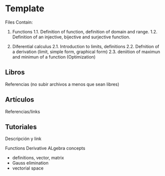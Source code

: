 # Template

Files Contain:

1. Functions
  1.1. Definition of function, definition of domain and range.
  1.2. Definition of an injective, bijective and surjective function.

2. Diferential calculus
  2.1. Introduction to limits, definitions
  2.2. Defnition of a derivation (limit, simple form, graphical form)
  2.3. deniition of maximun and minimun of a function (Optimization)

## Libros

Referencias (no subir archivos a menos que sean libres)

## Artículos

Referencias/links

## Tutoriales

Descripción y link

Functions
Derivative
ALgebra concepts
* definitions, vector, matrix
* Gauss elimination
* vectorial space



